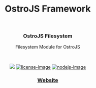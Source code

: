 <div align="center">
  <h1>OstroJS Framework</h1>
  
</div>
<br />

<div align="center">
  <h3>OstroJS Filesystem</h3>
  <p>Filesystem Module for OstroJS</p>
</div>

<br />

<div align="center">

![][javascript-image] [![license-image]][license-url] [![nodejs-image]][npm-url]

</div>

<div align="center">
  <h3>
    <a href="https://ostrojs.com">
      Website
    </a>
   
  </h3>
</div>

 
[javascript-image]: https://img.shields.io/badge/JS-javascript-green
[javascript-url]:  "javascript"

[nodejs-image]: https://img.shields.io/badge/node-%3E%3D%2012.0.0-green
[npm-url]: https://npmjs.org/package/@ostro/filesystem "npm"

[license-image]: https://img.shields.io/github/license/ostrojs/filesystem
[license-url]: LICENSE.md "license"